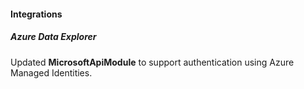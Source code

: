 
#### Integrations
##### Azure Data Explorer
Updated **MicrosoftApiModule** to support authentication using Azure Managed Identities.
